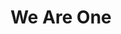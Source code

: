 ---
pid: PT364
title: We Are One
location_transcription: 3rd+Lehigh American St
zipcode: '19125'
outside_phl: 
neighborhood: Fishtown,Kensington
age: '67'
age_range: 60-69
instagram: 
image_file_name: PT_364.jpg
proposal_transcription: Someway to proclaim Phila. as as gift to limits for all as
  a sanctuary city
topic: Philadelphia
topic_summary: '0'
type: Other No Form
keywords_other: 
credit: Jane Field ssj
image_labels: 
twitter: 
facebook: 
permalink: "/monuments/pt364/"
layout: item-page
---